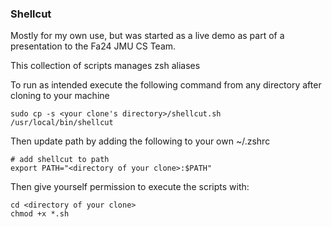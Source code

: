 ### Shellcut

Mostly for my own use, but was started as a live demo as part of a presentation to the Fa24 JMU CS Team. 

This collection of scripts manages zsh aliases

To run as intended execute the following command from any directory after cloning to your machine

`sudo cp -s <your clone's directory>/shellcut.sh /usr/local/bin/shellcut`

Then update path by adding the following to your own ~/.zshrc 
```
# add shellcut to path 
export PATH="<directory of your clone>:$PATH"
```

Then give yourself permission to execute the scripts with:
```
cd <directory of your clone>
chmod +x *.sh
```
